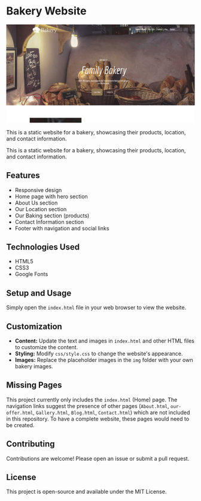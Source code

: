 # Bakery Website

![Bakery Website Screenshot](Screenshot%202025-08-05%20003946.png)

This is a static website for a bakery, showcasing their products, location, and contact information.

This is a static website for a bakery, showcasing their products, location, and contact information.

## Features

*   Responsive design
*   Home page with hero section
*   About Us section
*   Our Location section
*   Our Baking section (products)
*   Contact Information section
*   Footer with navigation and social links

## Technologies Used

*   HTML5
*   CSS3
*   Google Fonts

## Setup and Usage

Simply open the `index.html` file in your web browser to view the website.

## Customization

*   **Content:** Update the text and images in `index.html` and other HTML files to customize the content.
*   **Styling:** Modify `css/style.css` to change the website's appearance.
*   **Images:** Replace the placeholder images in the `img` folder with your own bakery images.

## Missing Pages

This project currently only includes the `index.html` (Home) page. The navigation links suggest the presence of other pages (`About.html`, `our-offer.html`, `Gallery.html`, `Blog.html`, `Contact.html`) which are not included in this repository. To have a complete website, these pages would need to be created.

## Contributing

Contributions are welcome! Please open an issue or submit a pull request.

## License

This project is open-source and available under the MIT License.
